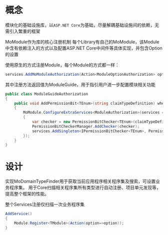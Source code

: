 # 概念

模块化的基础设施库，以`ASP.NET Core`为基础，尽量解耦基础设施间的依赖，无需引入繁重的框架

MoModule作为库的核心注册机制
每个Library有自己的MoModule，该Module中含有依赖注入的方式以及配置ASP.NET Core中间件等具体实现，并包含Option的设置

使用原生的方式注册Module，每个Module的方式都一样：
```cs
services.AddMoModuleAuthorization(Action<ModuleOptionAuthorization> option)
```

其中注册方法返回值为ModuleGuide，用于指引用户进一步配置模块相关功能
```cs
public class ModuleGuideAuthorization
{
    public void AddPermissionBit<TEnum>(string claimTypeDefinition) where TEnum : struct, Enum
    {
        MoModule.ConfigureExtraServices<ModuleAuthorization>(services =>
        {
            var checker = new PermissionBitChecker<TEnum>(claimTypeDefinition);
            PermissionBitCheckerManager.AddChecker(checker);
            services.AddSingleton<IPermissionBitChecker<TEnum>, PermissionBitChecker<TEnum>>(_ => checker);
        });
    }
}
```



# 设计

实现MoDomainTypeFinder用于获取当前应用程序相关程序集及搜索，可设置业务程序集。
用于Core扫描相关程序集所有类型进行自动注册、项目单元发现等，提高整个框架的性能。

整个Services注册仅扫描一次业务程序集

```cs
AddService()
{
    Module.Register<TModule>(Action(option=>option));
}
```